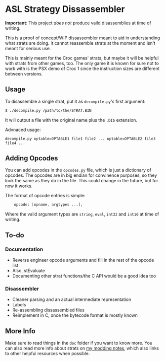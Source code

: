 # ASL Strategy Dissassembler

**Important**: This project *does not* produce vaild disassemblies at time of writing.

This is a proof of concept/WIP dissassembler meant to aid in understanding what strats are doing. It cannot reassemble strats at the moment and isn't meant for serious use.

This is mainly meant for the Croc games' strats, but maybe it will be helpful with strats from other games, too. The only game it is known for sure not to work with is the PSX demo of Croc 1 since the instruction sizes are different between versions.

## Usage

To disassemble a single strat, put it as `decompile.py`'s first argument:

```zsh
$ ./decompile.py /path/to/the/STRAT.BIN
```

It will output a file with the original name plus the `.DIS` extension.

Advnaced usage:

```
decompile.py optable=OPTABLE1 file1 file2 ... optable=OPTABLE2 file3 file4 ...
```

## Adding Opcodes

You can add opcodes in the `opcodes.py` file, which is just a dictionary of opcodes. The opcodes are in big endian for convinence purposes, so they look the same as they do in the file. This could change in the future, but for now it works.

The format of opcode entries is simple:

```py
	opcode: [opname, argtypes ...],
```

Where the valid argument types are `string`, `eval`, `int32` and `int16` at time of writing.

## To-do

### Documentation

 * Reverse engineer opcode arguments and fill in the rest of the opcode list
 * Also, stEvaluate
 * Documenting other strat functions/the C API would be a good idea too

### Disassembler

 * Cleaner parsing and an actual intermediate representation
 * Labels 
 * Re-assembling dissassembled files
 * Reimplement in C, once the bytecode format is mostly known

## More Info

Make sure to read things in the `doc` folder if you want to know more. You can also read more info about strats on [my modding notes](https://gist.github.com/knot126/bb80efbc838972e8e477ed7eaabdb221#stratigies-script-information), which also links to other helpful resources when possible.
